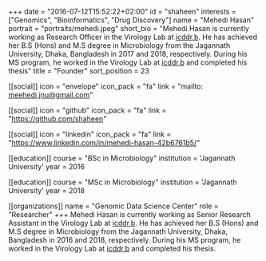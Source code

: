 +++
date = "2016-07-12T15:52:22+02:00"
id = "shaheen"
interests = ["Genomics", "Bioinformatics", "Drug Discovery"]
name = "Mehedi Hasan"
portrait = "portraits/mehedi.jpeg"
short_bio = "Mehedi Hasan is currently working as Research Officer in the Virology Lab at [icddr,b](https://www.icddrb.org/). He has achieved her B.S (Hons) and M.S degree in Microbiology from the Jagannath University, Dhaka, Bangladesh in 2017 and 2018, respectively. During his MS program, he worked in the Virology Lab at [icddr,b](https://www.icddrb.org/) and completed his thesis"
title = "Founder"
sort_position = 23

[[social]]
    icon = "envelope"
    icon_pack = "fa"
    link = "mailto: meehedi.jnu@gmail.com"

[[social]]
    icon = "github"
    icon_pack = "fa"
    link = "https://github.com/shaheen"

[[social]]
    icon = "linkedin"
    icon_pack = "fa"
    link = "https://www.linkedin.com/in/mehedi-hasan-42b6761b5/"

[[education]]
    course = "BSc in Microbiology"
    institution = 'Jagannath University'
    year = 2016

[[education]]
    course = "MSc in Microbiology"
    institution = 'Jagannath University'
    year = 2018

[[organizations]]
    name = "Genomic Data Science Center"
    role = "Researcher"
+++
Mehedi Hasan is currently working as Senior Research Assistant in the Virology Lab at [icddr,b](https://www.icddrb.org/). He has achieved her B.S (Hons) and M.S degree in Microbiology from the Jagannath University, Dhaka, Bangladesh in 2016 and 2018, respectively. During his MS program, he worked in the Virology Lab at [icddr,b](https://www.icddrb.org/) and completed his thesis. 